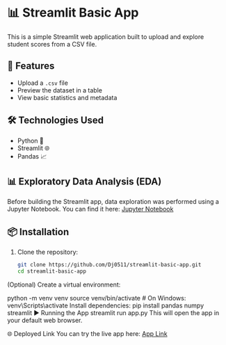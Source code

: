 # 📊 Streamlit Basic App

This is a simple Streamlit web application built to upload and explore student scores from a CSV file.

## 🚀 Features

- Upload a `.csv` file
- Preview the dataset in a table
- View basic statistics and metadata

## 🛠️ Technologies Used

- Python 🐍
- Streamlit 🌐
- Pandas 📈

## 📊 Exploratory Data Analysis (EDA)

Before building the Streamlit app, data exploration was performed using a Jupyter Notebook. 
You can find it here: [Jupyter Notebook](https://github.com/Dj0511/streamlit-basic-app/blob/main/Student_Score_Analyse.ipynb)


## 📦 Installation

1. Clone the repository:

   ```bash
   git clone https://github.com/Dj0511/streamlit-basic-app.git
   cd streamlit-basic-app
(Optional) Create a virtual environment:

python -m venv venv
source venv/bin/activate  # On Windows: venv\Scripts\activate
Install dependencies:
pip install pandas numpy streamlit
▶️ Running the App
streamlit run app.py
This will open the app in your default web browser.

🌐 Deployed Link
You can try the live app here: [App Link](https://5cuwsrv4a9yxyu28b3c9rn.streamlit.app/)
